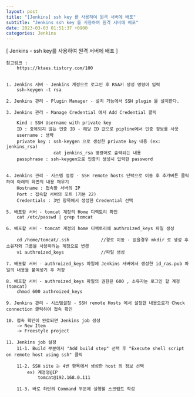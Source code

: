 ```yaml
---
layout: post
title: "[Jenkins] ssh key 를 사용하여 원격 서버에 배포"
subtitle: "Jenkins ssh key 를 사용하여 원격 서버에 배포"
date: 2023-03-03 01:51:37 +0900
categories: Jenkins
---
```

[ Jenkins - ssh key를 사용하여 원격 서버에 배포 ]


	참고링크 : 
		https://ktaes.tistory.com/100


	1. Jenkins 서버 - Jenkins 계정으로 로그인 후 RSA키 생성 명령어 입력
		ssh-keygen -t rsa

	2. Jenkins 관리 - Plugin Manager - 설치 가능에서 SSH plugin 을 설치한다.

	3. Jenkins 관리 - Manage Credential 에서 Add Credential 클릭

		Kind : SSH Username with private key
		ID : 중복되지 않는 인증 ID - 해당 ID 값으로 pipline에서 인증 정보를 사용
		username : 생략
		private key : ssh-keygen 으로 생성한 private key 내용 (ex: jenkins_rsa)  
					  cat jenkins_rsa 명령어로 출력되는 내용
		passphrase : ssh-keygen으로 인증키 생성시 입력한 password
		
		
	4. Jenkins 관리 - 시스템 설정 - SSH remote hosts 단락으로 이동 후 추가버튼 클릭하여 아래의 화면의 내용 채우기
		Hostname : 접속할 서버의 IP
		Port : 접속할 서버의 포트 (기본 22)
		Credentials : 3번 항목에서 생성한 Credential 선택

	5. 배포할 서버 - tomcat 계정의 Home 디렉토리 확인
		cat /etc/passwd | grep tomcat

	6. 배포할 서버 - tomcat 계정의 home 디렉토리에 authroized_keys 파일 생성	
		
		cd /home/tomcat/.ssh			//경로 이동 - 없을경우 mkdir 로 생성 후 소유자와 그룹을 사용하려는 계정으로 변경
		vi authroized_keys				//파일 생성

	7. 배포할 서버 - authroized_keys 파일에 Jenkins 서버에서 생성한 id_ras.pub 파일의 내용을 붙여넣기 후 저장

	8. 배포할 서버 - authroized_keys 파일의 권한은 600 , 소유자는 로그인 할 계정 (tomcat)
		chmod 600 authroized_keys

	9. Jenkins 관리 - 시스템설정 - SSH remote Hosts 에서 설정한 내용으로가 Check connection 클릭하여 접속 확인

	10. 접속 확인이 완료되면 Jenkins job 생성 
		-> New Item
		-> Freestyle project

	11. Jenkins job 설정
		11-1. Build 부분에서 "Add build step" 선택 후 "Execute shell script on remote host using ssh" 클릭
		
		11-2. SSH site 는 4번 항목에서 생성한 host 의 정보 선택
			ex) 계정명@IP
				tomcat@192.168.0.111
		
		11-3. 바로 하단의 Command 부분에 실행할 스크립트 작성
		
